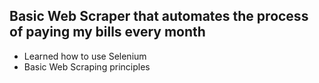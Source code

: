 Basic Web Scraper that automates the process of paying my bills every month   
- 
- Learned how to use Selenium   
- Basic Web Scraping principles
